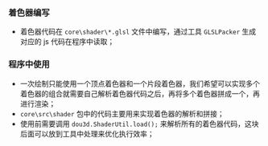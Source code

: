 
### 着色器编写

* 着色器代码在 `core\shader\*.glsl` 文件中编写，通过工具 `GLSLPacker` 生成对应的 js 代码在程序中读取；

### 程序中使用

* 一次绘制只能使用一个顶点着色器和一个片段着色器，我们希望可以实现多个着色器的组合就需要自己解析着色器代码之后，再将多个着色器拼成一个，再进行渲染；
* `core\src\shader` 包中的代码主要用来实现着色器的解析和拼接；
* 使用前需要调用 `dou3d.ShaderUtil.load();` 来解析所有的着色器代码，这块后面可以放到工具中处理来优化执行效率；
